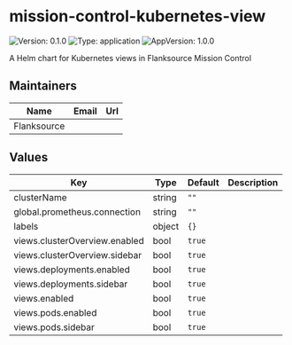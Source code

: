 # mission-control-kubernetes-view

![Version: 0.1.0](https://img.shields.io/badge/Version-0.1.0-informational?style=flat-square) ![Type: application](https://img.shields.io/badge/Type-application-informational?style=flat-square) ![AppVersion: 1.0.0](https://img.shields.io/badge/AppVersion-1.0.0-informational?style=flat-square)

A Helm chart for Kubernetes views in Flanksource Mission Control

## Maintainers

| Name | Email | Url |
| ---- | ------ | --- |
| Flanksource |  |  |

## Values

| Key | Type | Default | Description |
|-----|------|---------|-------------|
| clusterName | string | `""` |  |
| global.prometheus.connection | string | `""` |  |
| labels | object | `{}` |  |
| views.clusterOverview.enabled | bool | `true` |  |
| views.clusterOverview.sidebar | bool | `true` |  |
| views.deployments.enabled | bool | `true` |  |
| views.deployments.sidebar | bool | `true` |  |
| views.enabled | bool | `true` |  |
| views.pods.enabled | bool | `true` |  |
| views.pods.sidebar | bool | `true` |  |

